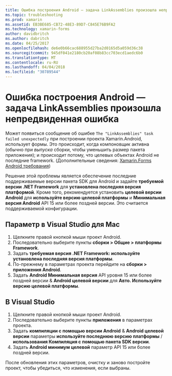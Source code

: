 ```yaml
---
title: Ошибка построения Android — задача LinkAssemblies произошла непредвиденная ошибка
ms.topic: troubleshooting
ms.prod: xamarin
ms.assetid: EB3BE685-CB72-48E3-89D7-C845E76B9FA2
ms.technology: xamarin-forms
author: davidbritch
ms.author: dabritch
ms.date: 04/25/2017
ms.openlocfilehash: de6e0b66cac688955d27ba2d0165d5a059d36c38
ms.sourcegitcommit: 945df041e2180cb20af08b83cc703ecd1aedc6b0
ms.translationtype: MT
ms.contentlocale: ru-RU
ms.lasthandoff: 04/04/2018
ms.locfileid: "30789544"
---
```

# <a name="android-build-error--the-linkassemblies-task-failed-unexpectedly"></a>Ошибка построения Android — задача LinkAssemblies произошла непредвиденная ошибка

Может появиться сообщение об ошибке `The "LinkAssemblies" task failed unexpectedly` при построении проекта Xamarin.Android, использует формы. Это происходит, когда компоновщик активна (обычно при *выпуска* сборки, чтобы уменьшить размер пакета приложения); и происходит потому, что целевых объектах Android не последние framework. (Дополнительные сведения: [Xamarin.Forms Android требования](~/xamarin-forms/get-started/installation.md#android))

Решение этой проблемы является обеспечение последние поддерживаемые версии пакета SDK для Android и задайте **требуемой версии .NET Framework** для **установлена последняя версия платформой**. Кроме того, рекомендуется установить **целевой версии Android** для **используйте версию целевой платформы** и **Минимальная версия Android** API 15 или более поздней версии. Это считается поддерживаемой конфигурации.

## <a name="setting-in-visual-studio-for-mac"></a>Параметр в Visual Studio для Mac

1.  Щелкните правой кнопкой мыши проект Android.
2.  Последовательно выберите пункты **сборки > Общие > платформы Framework**.
3.  Задать **требуемая версия .NET Framework: используйте установлена последняя версия платформы**.
4.  По-прежнему в параметрах проекта перейдите на **сборки > приложения Android**.
5.  Задать **Android Минимальная версия** API уровня 15 или более поздней версии & **Android целевой версии** для **Авто. Используйте версию целевой платформы**.

## <a name="setting-in-visual-studio"></a>В Visual Studio

1.  Щелкните правой кнопкой мыши проект Android.
2.  Последовательно выберите пункты **приложения** в параметрах проекта.
3.  Задать **компиляции с помощью версии Android** & **Android целевой версии** параметры **используйте последнюю версию платформы** / **использования Компиляция с помощью пакета SDK версии**.
4.  Задать **Android минимум целевой** параметр API 15 или более поздней версии.

После обновления этих параметров, очистку и заново постройте проект, чтобы убедиться, что изменения, если выбраны.
